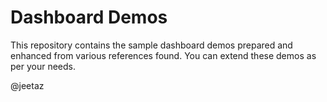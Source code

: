 Dashboard Demos
=========

This repository contains the sample dashboard demos prepared and enhanced from various references found. You can extend these demos as per your needs.

@jeetaz
